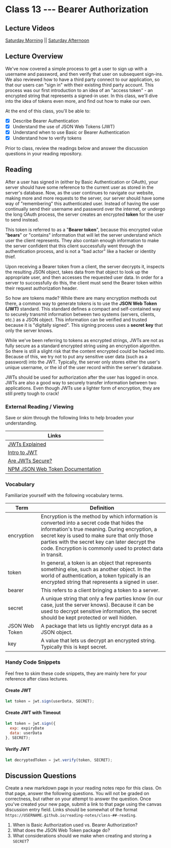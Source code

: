 # Class 13 --- Bearer Authorization

## Lecture Videos

[Saturday Morning](https://www.youtube.com/watch?v=GBrE-KUKUPQ) || [Saturday Afternoon](https://www.youtube.com/watch?v=9gNF6JMqBys)

## Lecture Overview

We've now covered a simple process to get a user to sign up with a username and password, and then verify that user on subsequent sign-ins. We also reviewed how to have a third party connect to our application, so that our users can "sign in" with their existing third party account. This process was our first introduction to an idea of an "access token" - an encrypted string that represents a signed-in user. In this class, we'll dive into the idea of tokens even more, and find out how to make our own. 

At the end of this class, you'll be able to:

-   [x] Describe Bearer Authentication
-   [x] Understand the use of JSON Web Tokens (JWT)
-   [x] Understand when to use Basic or Bearer Authentication 
-   [x] Understand how to verify tokens

Prior to class, review the readings below and answer the discussion questions in your reading repository.

## Reading

After a user has signed in (either by Basic Authentication or OAuth), your server should have some reference to the current user as stored in the server's database. Now, as the user continues to navigate our website, making more and more requests to the server, our server should have some way of "remembering" this authenticated user. Instead of having the user continually send their username and password over the internet, or undergo the long OAuth process, the server creates an encrypted **token** for the user to send instead. 

This token is referred to as a "**Bearer token**", because this encrypted value "**bears**" or "contains" information that will let the server understand which user the client represents. They also contain enough information to make the server confident that this client successfully went through the authentication process, and is not a "bad actor" like a hacker or identity thief. 

Upon receiving a Bearer token from a client, the server decrypts it, inspects the resulting JSON object, takes data from that object to look up the appropriate user, and then accesses the requested user data. In order for a server to successfully do this, the client must send the Bearer token within their request authorization header. 

So how are tokens made? While there are many encryption methods out there, a common way to generate tokens is to use the **JSON Web Token (JWT)** standard. This standard defines a compact and self-contained way to securely transmit information between two systems (servers, clients, etc.) as a JSON object. This information can be verified and trusted because it is "digitally signed". This signing process uses a **secret** **key** that only the server knows.

While we've been referring to tokens as encrypted strings, JWTs are not as fully secure as a standard encrypted string using an encryption algorithm. So there is still a slight risk that the content encrypted could be hacked into. Because of this, we try not to put any sensitive user data (such as a password) into the JWT. Typically, the server only stores either the user's unique username, or the id of the user record within the server's database. 

JWTs should be used for authorization after the user has logged in once. JWTs are also a good way to securely transfer information between two applications. Even though JWTs use a lighter form of encryption, they are still pretty tough to crack! 

### External Reading / Viewing

Save or skim through the following links to help broaden your understanding.

| Links                                                        |
| ------------------------------------------------------------ |
| [JWTs Explained](https://www.youtube.com/watch?v=926mknSW9Lo) |
| [Intro to JWT](https://jwt.io/introduction/)                 |
| [Are JWTs Secure?](https://stackoverflow.com/questions/27301557/if-you-can-decode-jwt-how-are-they-secure) |
| [NPM JSON Web Token Documentation](https://www.npmjs.com/package/jsonwebtoken) |

### Vocabulary

Familiarize yourself with the following vocabulary terms.

| Term           | Definition                                                   |
| -------------- | ------------------------------------------------------------ |
| encryption     | Encryption is the method by which information is converted into a secret code that hides the information's true meaning. During encryption, a secret key is used to make sure that only those parties with the secret key can later decrypt the code. Encryption is commonly used to protect data in transit. |
| token          | In general, a token is an object that represents something else, such as another object. In the world of authentication, a token typically is an encrypted string that represents a signed in user. |
| bearer         | This refers to a client bringing a token to a server.        |
| secret         | A unique string that only a few parties know (in our case, just the server knows). Because it can be used to decrypt sensitive information, the secret should be kept protected or well hidden. |
| JSON Web Token | A package that lets us lightly encrypt data as a JSON object. |
| key            | A value that lets us decrypt an encrypted string. Typically this is kept secret. |

### Handy Code Snippets

Feel free to skim these code snippets, they are mainly here for your reference after class lectures.

#### Create JWT

```javascript
let token = jwt.sign(userData, SECRET); 
```

#### Create JWT with Timeout

```javascript
let token = jwt.sign({
  exp: expiryDate
  data: userData
}, SECRET); 
```

#### Verify JWT

```javascript
let decryptedToken = jwt.verify(token, SECRET);
```

## Discussion Questions

Create a new markdown page in your reading notes repo for this class. On that page, answer the following questions. You will not be graded on correctness, but rather on your attempt to answer the question. Once you've created your new page, submit a link to that page using the canvas discussion entry field. Links should be somewhat of the format `https://USERNAME.github.io/reading-notes/class-##-reading`.

1. When is Basic Authorization used vs. Bearer Authorization? 
2. What does the JSON Web Token package do?
3. What considerations should we make when creating and storing a `SECRET`? 